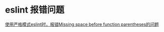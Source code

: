 # eslint 报错问题

[使用严格模式eslint时，报错Missing space before function parentheses的问题](<https://www.jianshu.com/p/2f5cded8a2d3>)

